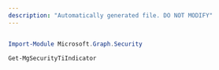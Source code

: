 ```yaml
---
description: "Automatically generated file. DO NOT MODIFY"
---
```


```powershell

Import-Module Microsoft.Graph.Security

Get-MgSecurityTiIndicator

```